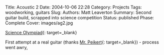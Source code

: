 Title: Acoustic 2
Date: 2004-10-06 22:28
Category: Projects
Tags: woodworking, guitars
Slug:
Authors: Matt Leaverton
Summary: Second guitar build, scrapped into science competition
Status: published
Phase: Complete
Cover: images/ag2.jpg

[Science Olympiad](https://scilympiad.com/tx){: target=_blank}

First attempt at a real guitar (thanks [Mr. Peikert](https://www.facebook.com/PeikertFarms){: target=_blank}) - process went awry, 
